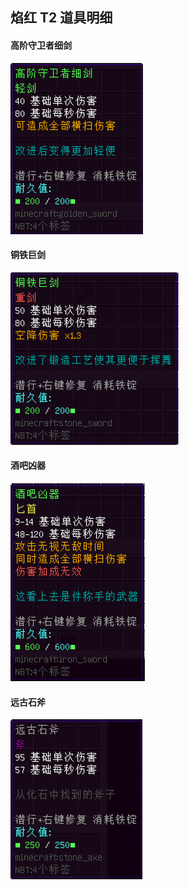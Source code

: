 ## 焰红 T2 道具明细

#### 高阶守卫者细剑

![高阶守卫者细剑](../../../../assets/images/inf-legacy/item/item_red_t2_advancedGuardSword.png)

#### 铜铁巨剑

![铜铁巨剑](../../../../assets/images/inf-legacy/item/item_red_t2_metalMegaEpee.png)

#### 酒吧凶器

![酒吧凶器](../../../../assets/images/inf-legacy/item/item_red_t2_barDagger.png)

#### 远古石斧

![远古石斧](../../../../assets/images/inf-legacy/item/item_red_t2_ancientStoneAxe.png)